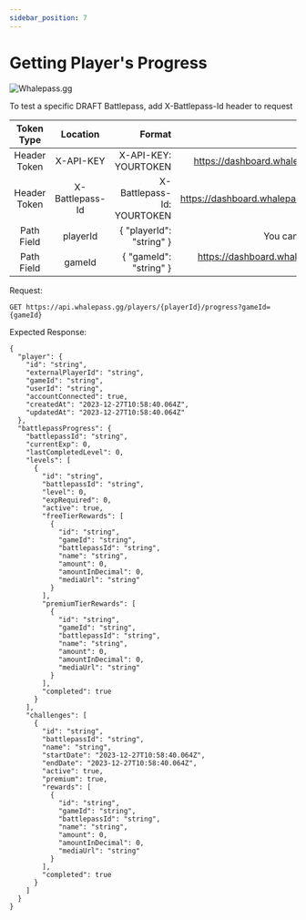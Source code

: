 ```yaml
---
sidebar_position: 7
---
```

# Getting Player's Progress

![Whalepass.gg](https://i.imgur.com/zwUqWaS.png)


To test a specific DRAFT Battlepass, add X-Battlepass-Id header to request

| Token Type   | Location         | Format                               | Where To Find                              |
|:------------:|:----------------:|--------------------------------------:|-------------------------------------------:|
| Header Token | X-API-KEY        | X-API-KEY: YOURTOKEN                 | https://dashboard.whalepass.gg/api-key     |
| Header Token | X-Battlepass-Id  | X-Battlepass-Id: YOURTOKEN           | https://dashboard.whalepass.gg/campaigns   |
| Path Field   | playerId         | { "playerId": "string" }             | You can find in response                   |
| Path Field   | gameId           | { "gameId": "string" }               | https://dashboard.whalepass.gg/game-actions|

Request:
```http
GET https://api.whalepass.gg/players/{playerId}/progress?gameId={gameId}
```

Expected Response:
```http
{
  "player": {
    "id": "string",
    "externalPlayerId": "string",
    "gameId": "string",
    "userId": "string",
    "accountConnected": true,
    "createdAt": "2023-12-27T10:58:40.064Z",
    "updatedAt": "2023-12-27T10:58:40.064Z"
  },
  "battlepassProgress": {
    "battlepassId": "string",
    "currentExp": 0,
    "lastCompletedLevel": 0,
    "levels": [
      {
        "id": "string",
        "battlepassId": "string",
        "level": 0,
        "expRequired": 0,
        "active": true,
        "freeTierRewards": [
          {
            "id": "string",
            "gameId": "string",
            "battlepassId": "string",
            "name": "string",
            "amount": 0,
            "amountInDecimal": 0,
            "mediaUrl": "string"
          }
        ],
        "premiumTierRewards": [
          {
            "id": "string",
            "gameId": "string",
            "battlepassId": "string",
            "name": "string",
            "amount": 0,
            "amountInDecimal": 0,
            "mediaUrl": "string"
          }
        ],
        "completed": true
      }
    ],
    "challenges": [
      {
        "id": "string",
        "battlepassId": "string",
        "name": "string",
        "startDate": "2023-12-27T10:58:40.064Z",
        "endDate": "2023-12-27T10:58:40.064Z",
        "active": true,
        "premium": true,
        "rewards": [
          {
            "id": "string",
            "gameId": "string",
            "battlepassId": "string",
            "name": "string",
            "amount": 0,
            "amountInDecimal": 0,
            "mediaUrl": "string"
          }
        ],
        "completed": true
      }
    ]
  }
}
```
